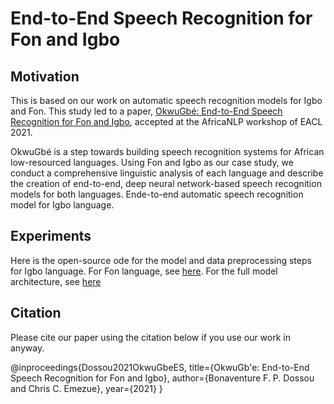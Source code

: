 # End-to-End Speech Recognition for Fon and Igbo
## Motivation
This is based on our work on automatic speech recognition models for Igbo and Fon. This study led to a paper, [OkwuGbé: End-to-End Speech Recognition for Fon and Igbo](https://arxiv.org/abs/2103.07762), accepted at the AfricaNLP workshop of EACL 2021.

OkwuGbé is a step towards building speech recognition systems for African low-resourced languages. Using Fon and Igbo as our case study, we conduct a comprehensive linguistic analysis of each language and describe the creation of end-to-end, deep neural network-based speech recognition models for both languages.
Ende-to-end automatic speech recognition model for Igbo language.

## Experiments
Here is the open-source ode for the model and data preprocessing steps for Igbo language. For Fon language, see [here](https://github.com/bonaventuredossou/fonasr).
For the full model architecture, see [here](https://drive.google.com/file/d/1gT4r1R8Iq_183WkU3l0nNtdy4YYvYHPp/view?usp=sharing)

## Citation
Please cite our paper using the citation below if you use our work in anyway. 

@inproceedings{Dossou2021OkwuGbeES,
  title={OkwuGb\'e: End-to-End Speech Recognition for Fon and Igbo},
  author={Bonaventure F. P. Dossou and Chris C. Emezue},
  year={2021}
}
